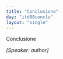 ```yaml
---
title: "Conclusione"
day: "itd08conclu"
layout: "single"
---
```

<html>
 <head>
 </head>
 <body>
  <div id="d08conclu" type="conclusion" who="author">
   <head>
    Conclusione
   </head>
   <p>
    <i>
     [Speaker: author]
    </i>
   </p>
   <!--****giovi
04/15: you need to encode la "bella fontana" once you know which one it is

exactly
05/03: done, but not sure it is always the same one****-->
   <p>
    <milestone id="p99970001"/>
    Come
    <name persref="dioneo" type="person">
     Dioneo
    </name>
    ebbe la sua novella finita, cos&iacute;
    <name persref="lauretta" type="person">
     Lauretta
    </name>
    , conoscendo il termine esser venuto oltre al quale pi&uacute; regnar non dovea, commendato il consiglio di
    <name persref="pietrocanigiano" type="person">
     Pietro Canigiano
    </name>
    che apparve dal suo effetto buono e la sagacit&agrave; di
    <name persref="salabaetto" type="person">
     Salabaetto
    </name>
    che non fu minore a mandarlo a essecuzione, levatasi la laurea di capo, in testa a
    <name persref="emilia" type="person">
     Emilia
    </name>
    la pose donnescamente dicendo:
    <q direct="unspecified">
     Madonna, io non so come piacevole reina noi avrem di voi, ma bella la pure avrem noi: fate adunque che alle vostre bellezze l'opere sien rispondenti;
    </q>
    e tornossi a sedere.
   </p>
   <p>
    <milestone id="p99970002"/>
    <name persref="emilia" type="person">
     Emilia
    </name>
    , non tanto dell'esser reina fatta quanto del vedersi cos&iacute; in pubblico commendare di ci&ograve; che le donne sogliono essere pi&uacute; vaghe, un pochetto si vergogn&ograve; e tal nel viso divenne qual in su l'aurora son le novelle rose; ma pur, poi che tenuti ebbe gli occhi alquanto bassi e ebbe il rossore dato luogo, avendo col suo siniscalco de' fatti pertinenti alla brigata ordinato, cos&iacute; cominci&ograve; a parlare:
    <milestone id="p99970003"/>
    <q direct="unspecified">
     Dilettose donne, assai manifestamente veggiamo che, poi che i buoi alcuna parte del giorno hanno faticato sotto il giogo ristretti, quegli esser dal giogo alleviati e disciolti, e liberamente dove lor pi&uacute; piace, per li boschi lasciati sono andare alla pastura:
     <milestone id="p99970004"/>
     e veggiamo ancora non esser men belli, ma molto pi&uacute;, i giardini di varie piante fronzuti che i boschi ne' quali solamente querce veggiamo; per le quali cose io estimo, avendo riguardo quanti giorni sotto certa legge ristretti ragionato abbiamo, che, s&iacute; come a bisognosi, di vagare alquanto e vagando riprender forze a rientrar sotto il giogo non solamente sia utile ma oportuno.
     <milestone id="p99970005"/>
     E per ci&ograve; quello che domane, seguendo il vostro dilettevole ragionar, sia da dire non intendo di ristrignervi sotto alcuna spezialit&agrave;, ma voglio che ciascun secondo che gli piace ragioni, fermamente tenendo che la variet&agrave; delle cose che si diranno non meno graziosa ne fia che l'avrete pur d'una parlato; e cos&iacute; avendo fatto, chi appresso di me nel reame verr&agrave;, s&iacute; come pi&uacute; forti, con maggior sicurt&agrave; ne potr&agrave; nelle usate leggi ristrignere.
    </q>
    <milestone id="p99970006"/>
    E detto questo, infino all'ora della cena libert&agrave; concedette a ciascuno.
   </p>
   <p>
    <milestone id="p99970007"/>
    Commend&ograve; ciascun la
    <name persref="emilia" type="person">
     reina
    </name>
    delle cose dette s&iacute; come savia; e in pi&egrave; drizzatisi, chi a un diletto e chi a un altro si diede: le donne a far ghirlande e a trastullarsi, i giovani a giucare e a cantare, e cos&iacute; infino all'ora della cena passarono. La quale venuta, intorno alla
    <name placeref="fontebrigata-01" type="place">
     bella fontana
    </name>
    con festa e con piacer cenarono, e dopo la cena al modo usato cantando e ballando si trastullarono.
    <milestone id="p99970008"/>
    Alla fine la reina, per seguire de' suoi predecessori lo stilo, non obstanti quelle che volontariamente avevan dette pi&uacute; di loro, comand&ograve; a
    <name persref="panfilo" type="person">
     Panfilo
    </name>
    che una ne dovesse cantare; il quale liberamente cos&iacute; cominci&ograve;:
   </p>
   <div3 type="song" who="panfilo">
    <lg>
     <milestone id="p99970009"/>
     <l>
      Tanto &egrave;, Amore, il bene
     </l>
     <l>
      ch'io per te sento, e l'allegrezza e 'l gioco,
     </l>
     <l>
      ch'io son felice ardendo nel tuo foco.
     </l>
    </lg>
    <lg>
     <milestone id="p99970010"/>
     <l>
      L'abondante allegrezza ch'&egrave; nel core,
     </l>
     <l>
      dell'alta gioia e cara
     </l>
     <l>
      nella qual m'hai recato,
     </l>
     <l>
      non potendo capervi esce di fore,
     </l>
     <l>
      e nella faccia chiara
     </l>
     <l>
      mostra 'l mio lieto stato;
     </l>
     <l>
      ch'essendo innamorato
     </l>
     <l>
      in cos&iacute; alto e raguardevol loco
     </l>
     <l>
      lieve mi fa lo star dov'io mi coco.
     </l>
    </lg>
    <lg>
     <milestone id="p99970011"/>
     <l>
      Io non so col mio canto dimostrare,
     </l>
     <l>
      n&eacute; disegnar col dito,
     </l>
     <l>
      Amore, il ben ch'io sento;
     </l>
     <l>
      e s'io sapessi, mel convien celare;
     </l>
     <l>
      ch&eacute;, s'el fosse sentito,
     </l>
     <l>
      torneria in tormento:
     </l>
     <l>
      ma io son s&iacute; contento,
     </l>
     <l>
      ch'ogni parlar sarebbe corto e fioco
     </l>
     <l>
      pria n'avessi mostrato pure un poco.
     </l>
    </lg>
    <lg>
     <milestone id="p99970012"/>
     <l>
      Chi potrebbe estimar che le mie braccia
     </l>
     <l>
      aggiugnesser gi&agrave; mai
     </l>
     <l>
      l&agrave; dov'io l'ho tenute,
     </l>
     <l>
      e ch'io dovessi giunger la mia faccia
     </l>
     <l>
      l&agrave; dov'io l'accostai
     </l>
     <l>
      per grazia e per salute?
     </l>
     <l>
      Non mi sarien credute
     </l>
     <l>
      le mie fortune; ond'io tutto m'infoco,
     </l>
     <l>
      quel nascondendo ond'io m'allegro e gioco.
     </l>
    </lg>
   </div3>
   <p>
    <milestone id="p99970013"/>
    La canzone di
    <name persref="panfilo" type="person">
     Panfilo
    </name>
    aveva fine, alla quale quantunque per tutti fosse compiutamente risposto, niun ve n'ebbe che, con pi&uacute; attenta sollecitudine che a lui non apparteneva, non notasse le parole di quella, ingegnandosi di quello volersi indovinare che egli di convenirgli tener nascoso cantava; e quantunque varii varie cose andassero imaginando, niun per ci&ograve; alla verit&agrave; del fatto pervenne. Ma la
    <name persref="emilia" type="person">
     reina
    </name>
    , poi che vide la canzon di
    <name persref="panfilo" type="person">
     Panfilo
    </name>
    finita e le giovani donne e gli uomini volentier riposarsi, comand&ograve; che ciascuno se n'andasse a dormire.
   </p>
  </div>
 </body>
</html>
